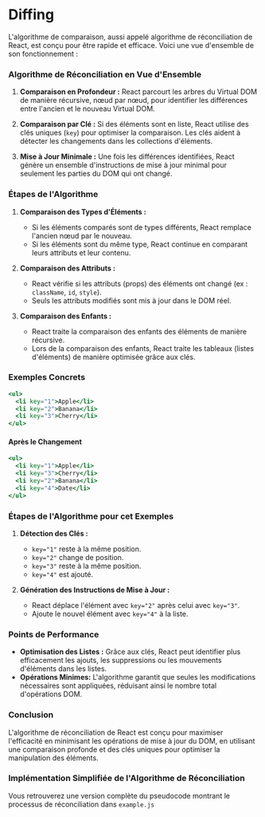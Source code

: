 # Diffing


L'algorithme de comparaison, aussi appelé algorithme de réconciliation de React, est conçu pour être rapide et efficace. Voici une vue d'ensemble de son fonctionnement :

### Algorithme de Réconciliation en Vue d'Ensemble

1. **Comparaison en Profondeur :** React parcourt les arbres du Virtual DOM de manière récursive, nœud par nœud, pour identifier les différences entre l'ancien et le nouveau Virtual DOM.

2. **Comparaison par Clé :** Si des éléments sont en liste, React utilise des clés uniques (`key`) pour optimiser la comparaison. Les clés aident à détecter les changements dans les collections d'éléments.

3. **Mise à Jour Minimale :** Une fois les différences identifiées, React génère un ensemble d'instructions de mise à jour minimal pour seulement les parties du DOM qui ont changé.

### Étapes de l'Algorithme

1. **Comparaison des Types d'Éléments :**
   - Si les éléments comparés sont de types différents, React remplace l'ancien nœud par le nouveau.
   - Si les éléments sont du même type, React continue en comparant leurs attributs et leur contenu.

2. **Comparaison des Attributs :**
   - React vérifie si les attributs (props) des éléments ont changé (ex : `className`, `id`, `style`).
   - Seuls les attributs modifiés sont mis à jour dans le DOM réel.

3. **Comparaison des Enfants :**
   - React traite la comparaison des enfants des éléments de manière récursive.
   - Lors de la comparaison des enfants, React traite les tableaux (listes d'éléments) de manière optimisée grâce aux clés.

### Exemples Concrets
```jsx
<ul>
  <li key="1">Apple</li>
  <li key="2">Banana</li>
  <li key="3">Cherry</li>
</ul>
```

#### Après le Changement

```jsx
<ul>
  <li key="1">Apple</li>
  <li key="3">Cherry</li>
  <li key="2">Banana</li>
  <li key="4">Date</li>
</ul>
```

### Étapes de l'Algorithme pour cet Exemples

1. **Détection des Clés :**
   - `key="1"` reste à la même position.
   - `key="2"` change de position.
   - `key="3"` reste à la même position.
   - `key="4"` est ajouté.

2. **Génération des Instructions de Mise à Jour :**
   - React déplace l'élément avec `key="2"` après celui avec `key="3"`.
   - Ajoute le nouvel élément avec `key="4"` à la liste.

### Points de Performance

- **Optimisation des Listes :** Grâce aux clés, React peut identifier plus efficacement les ajouts, les suppressions ou les mouvements d'éléments dans les listes.
- **Opérations Minimes:** L'algorithme garantit que seules les modifications nécessaires sont appliquées, réduisant ainsi le nombre total d'opérations DOM.

### Conclusion

L'algorithme de réconciliation de React est conçu pour maximiser l'efficacité en minimisant les opérations de mise à jour du DOM, en utilisant une comparaison profonde et des clés uniques pour optimiser la manipulation des éléments.


### Implémentation Simplifiée de l'Algorithme de Réconciliation

Vous retrouverez une version complète du pseudocode montrant le processus de réconciliation dans `example.js`
